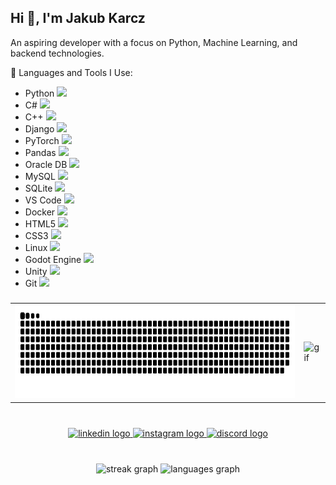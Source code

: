 <h2 align="left">Hi 👋, I'm Jakub Karcz</h2>

<p align="left">An aspiring developer with a focus on Python, Machine Learning, and backend technologies.</p>

<p align="left">🚀 Languages and Tools I Use:</p>

<div align="left">
  <ul>
    <li>Python <img src="https://cdn.jsdelivr.net/gh/devicons/devicon/icons/python/python-original.svg" height="20" /></li>
    <li>C# <img src="https://cdn.jsdelivr.net/gh/devicons/devicon/icons/csharp/csharp-original.svg" height="20" /></li>
    <li>C++ <img src="https://cdn.jsdelivr.net/gh/devicons/devicon/icons/cplusplus/cplusplus-original.svg" height="20" /></li>
    <li>Django <img src="https://cdn.jsdelivr.net/gh/devicons/devicon/icons/django/django-plain.svg" height="20" /></li>
    <li>PyTorch <img src="https://cdn.simpleicons.org/pytorch/EE4C2C" height="20" /></li>
    <li>Pandas <img src="https://cdn.jsdelivr.net/gh/devicons/devicon/icons/pandas/pandas-original.svg" height="20" /></li>
    <li>Oracle DB <img src="https://cdn.jsdelivr.net/gh/devicons/devicon/icons/oracle/oracle-original.svg" height="20" /></li>
    <li>MySQL <img src="https://cdn.simpleicons.org/mysql/4479A1" height="20" /></li>
    <li>SQLite <img src="https://cdn.jsdelivr.net/gh/devicons/devicon/icons/sqlite/sqlite-original.svg" height="20" /></li>
    <li>VS Code <img src="https://cdn.jsdelivr.net/gh/devicons/devicon/icons/vscode/vscode-original.svg" height="20" /></li>
    <li>Docker <img src="https://cdn.simpleicons.org/docker/2496ED" height="20" /></li>
    <li>HTML5 <img src="https://cdn.jsdelivr.net/gh/devicons/devicon/icons/html5/html5-original.svg" height="20" /></li>
    <li>CSS3 <img src="https://cdn.jsdelivr.net/gh/devicons/devicon/icons/css3/css3-original.svg" height="20" /></li>
    <li>Linux <img src="https://cdn.jsdelivr.net/gh/devicons/devicon/icons/linux/linux-original.svg" height="20" /></li>
    <li>Godot Engine <img src="https://cdn.simpleicons.org/godotengine/478CBF" height="20" /></li>
    <li>Unity <img src="https://cdn.simpleicons.org/unity/FFFFFF" height="20" /></li>
    <li>Git <img src="https://cdn.simpleicons.org/git/F05032" height="20" /></li>
  </ul>
</div>

###

<table>
  <tr>
    <td>
      <picture>
        <source media="(prefers-color-scheme: dark)" srcset="https://raw.githubusercontent.com/FazKarcz/FazKarcz/output/github-snake-dark.svg" />
        <source media="(prefers-color-scheme: light)" srcset="https://raw.githubusercontent.com/FazKarcz/FazKarcz/output/github-snake.svg" />
        <img alt="github-snake" src="https://raw.githubusercontent.com/FazKarcz/FazKarcz/output/github-snake.svg" height="150" />
      </picture>
    </td>
    <td>
      <img src="https://media3.giphy.com/media/v1.Y2lkPTc5MGI3NjExZDR4M2ZzZDY3Z2s3dm42MTcwN3gwbXB5cGMwMGJsNTM1ZmJ3anJseSZlcD12MV9pbnRlcm5hbF9naWZfYnlfaWQmY3Q9Zw/maNB0qAiRVAty/giphy.gif" alt="gif" height="150" />
    </td>
  </tr>
</table>

###

<br clear="both">

<div align="center">
  <a href="https://www.linkedin.com/in/jakub-karcz-3768a0358/" target="_blank">
    <img src="https://img.shields.io/static/v1?message=LinkedIn&logo=linkedin&label=&color=0077B5&logoColor=white&labelColor=&style=for-the-badge" height="35" alt="linkedin logo"  />
  </a>
  <a href="https://www.instagram.com/red_asuka/" target="_blank">
    <img src="https://img.shields.io/static/v1?message=Instagram&logo=instagram&label=&color=E4405F&logoColor=white&labelColor=&style=for-the-badge" height="35" alt="instagram logo"  />
  </a>
  <a href="https://discordapp.com/users/264785568628473858" target="_blank">
    <img src="https://img.shields.io/static/v1?message=Discord&logo=discord&label=&color=7289DA&logoColor=white&labelColor=&style=for-the-badge" height="35" alt="discord logo"  />
  </a>
</div>

###

<br clear="both">

<div align="center">
  <img src="https://streak-stats.demolab.com?user=FazKarcz&locale=en&mode=daily&theme=dracula&hide_border=false&border_radius=5" height="150" alt="streak graph"  />
  <img src="https://github-readme-stats.vercel.app/api/top-langs?username=FazKarcz&locale=en&hide_title=false&layout=compact&card_width=320&langs_count=5&theme=dracula&hide_border=false" height="150" alt="languages graph"  />
</div>

